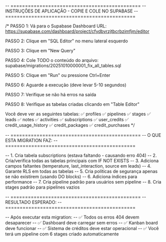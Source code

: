 -- =============================================
-- INSTRUÇÕES DE APLICAÇÃO - COPIE E COLE NO SUPABASE
-- =============================================

/* 
   PASSO 1: Vá para o Supabase Dashboard
   URL: https://supabase.com/dashboard/project/cfydbvrzjtbcrbzimfjm/editor
   
   PASSO 2: Clique em "SQL Editor" no menu lateral esquerdo
   
   PASSO 3: Clique em "New Query"
   
   PASSO 4: Cole TODO o conteúdo do arquivo:
   supabase/migrations/20251010000001_fix_all_tables.sql
   
   PASSO 5: Clique em "Run" ou pressione Ctrl+Enter
   
   PASSO 6: Aguarde a execução (deve levar 5-10 segundos)
   
   PASSO 7: Verifique se não há erros na saída
   
   PASSO 8: Verifique as tabelas criadas clicando em "Table Editor"
   
   Você deve ver as seguintes tabelas:
   ✅ profiles
   ✅ pipelines
   ✅ stages
   ✅ leads
   ✅ notes
   ✅ activities
   ✅ subscriptions
   ✅ user_credits
   ✅ credit_usage_history
   ✅ credit_packages
   ✅ credit_purchases
*/

-- =============================================
-- O QUE ESTA MIGRATION FAZ:
-- =============================================

-- 1. Cria tabela subscriptions (estava faltando - causando erro 404)
-- 2. Cria/verifica todas as tabelas principais com IF NOT EXISTS
-- 3. Adiciona campos faltantes (temperature, last_interaction, source em leads)
-- 4. Garante RLS em todas as tabelas
-- 5. Cria políticas de segurança apenas se não existirem (usando DO blocks)
-- 6. Adiciona índices para performance
-- 7. Cria pipeline padrão para usuários sem pipeline
-- 8. Cria stages padrão para pipelines vazios

-- =============================================
-- RESULTADO ESPERADO:
-- =============================================

-- Após executar esta migration:
-- ✅ Todos os erros 404 devem desaparecer
-- ✅ Dashboard deve carregar sem erros
-- ✅ Kanban board deve funcionar
-- ✅ Sistema de créditos deve estar operacional
-- ✅ Você terá um pipeline com 6 stages criado automaticamente
